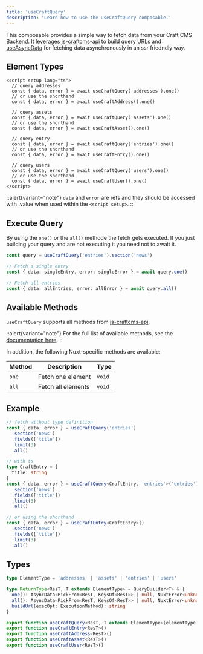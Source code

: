 ```yaml
---
title: 'useCraftQuery'
description: 'Learn how to use the useCraftQuery composable.'
---
```


This composable provides a simple way to fetch data from your Craft CMS Backend.
It leverages [js-craftcms-api](/libraries/js-craftcms-api) to build query URLs and [useAsyncData](https://nuxt.com/docs/api/composables/use-async-data) for fetching data asynchronously in an ssr friedndly way.

## Element Types
```vue
<script setup lang="ts">
  // query addresses
  const { data, error } = await useCraftQuery('addresses').one()
  // or use the shorthand
  const { data, error } = await useCraftAddress().one()

  // query assets
  const { data, error } = await useCraftQuery('assets').one()
  // or use the shorthand
  const { data, error } = await useCraftAsset().one()

  // query entry
  const { data, error } = await useCraftQuery('entries').one()
  // or use the shorthand
  const { data, error } = await useCraftEntry().one()

  // query users
  const { data, error } = await useCraftQuery('users').one()
  // or use the shorthand
  const { data, error } = await useCraftUser().one()
</script>
```

::alert{variant="note"}
  `data` and `error` are refs and they should be accessed with .value when used within the `<script setup>`.
::

## Execute Query

By using the `one()` or the `all()` methode the fetch gets executed. If you just building your query and are not executing it you need not to await it.

```ts
const query = useCraftQuery('entries').section('news')

// Fetch a single entry
const { data: singleEntry, error: singleError } = await query.one()

// Fetch all entries
const { data: allEntries, error: allError } = await query.all()
```
 
## Available Methods

`useCraftQuery` supports all methods from [js-craftcms-api](/libraries/js-craftcms-api). 

::alert{variant="note"}
For the full list of available methods, see the [documentation here](/libraries/js-craftcms-api/methods).
::

In addition, the following Nuxt-specific methods are available:

| Method      | Description              | Type   |
|-------------|--------------------------|--------|
| `one`       | Fetch one element        | `void` |
| `all`       | Fetch all elements       | `void` |

## Example

```ts
// fetch without type definition
const { data, error } = useCraftQuery('entries')
  .section('news')
  .fields(['title'])
  .limit(3)
  .all()

// with ts
type CraftEntry = {
  title: string
}
const { data, error } = useCraftQuery<CraftEntry, 'entries'>('entries')
  .section('news')
  .fields(['title'])
  .limit(3)
  .all()

// or using the shorthand
const { data, error } = useCraftEntry<CraftEntry>()
  .section('news')
  .fields(['title'])
  .limit(3)
  .all()
```

## Types

```ts
type ElementType = 'addresses' | 'assets' | 'entries' | 'users'

type ReturnType<ResT, T extends ElementType> = QueryBuilder<T> & {
  one(): AsyncData<PickFrom<ResT, KeysOf<ResT>> | null, NuxtError<unknown> | null>
  all(): AsyncData<PickFrom<ResT, KeysOf<ResT>> | null, NuxtError<unknown> | null>
  buildUrl(execOpt: ExecutionMethod): string
}

export function useCraftQuery<ResT, T extends ElementType>(elementType: T): ReturnType<ResT, T>
export function useCraftEntry<ResT>()
export function useCraftAddress<ResT>()
export function useCraftAsset<ResT>()
export function useCraftUser<ResT>()
```
